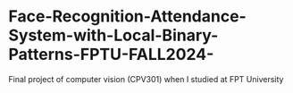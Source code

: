 # Face-Recognition-Attendance-System-with-Local-Binary-Patterns-FPTU-FALL2024-
Final project of computer vision (CPV301) when I studied at FPT University 
